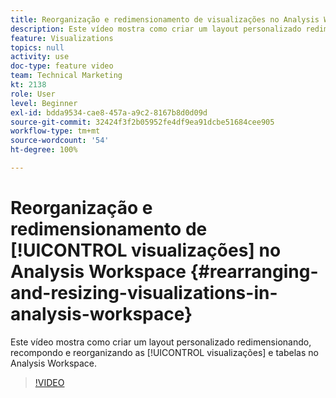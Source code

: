 ```yaml
---
title: Reorganização e redimensionamento de visualizações no Analysis Workspace
description: Este vídeo mostra como criar um layout personalizado redimensionando, recompondo e reorganizando visualizações e tabelas no Analysis Workspace.
feature: Visualizations
topics: null
activity: use
doc-type: feature video
team: Technical Marketing
kt: 2138
role: User
level: Beginner
exl-id: bdda9534-cae8-457a-a9c2-8167b8d0d09d
source-git-commit: 32424f3f2b05952fe4df9ea91dcbe51684cee905
workflow-type: tm+mt
source-wordcount: '54'
ht-degree: 100%

---
```


# Reorganização e redimensionamento de [!UICONTROL visualizações] no Analysis Workspace {#rearranging-and-resizing-visualizations-in-analysis-workspace}

Este vídeo mostra como criar um layout personalizado redimensionando, recompondo e reorganizando as [!UICONTROL visualizações] e tabelas no Analysis Workspace.

>[!VIDEO](https://video.tv.adobe.com/v/24707/?quality=12)
